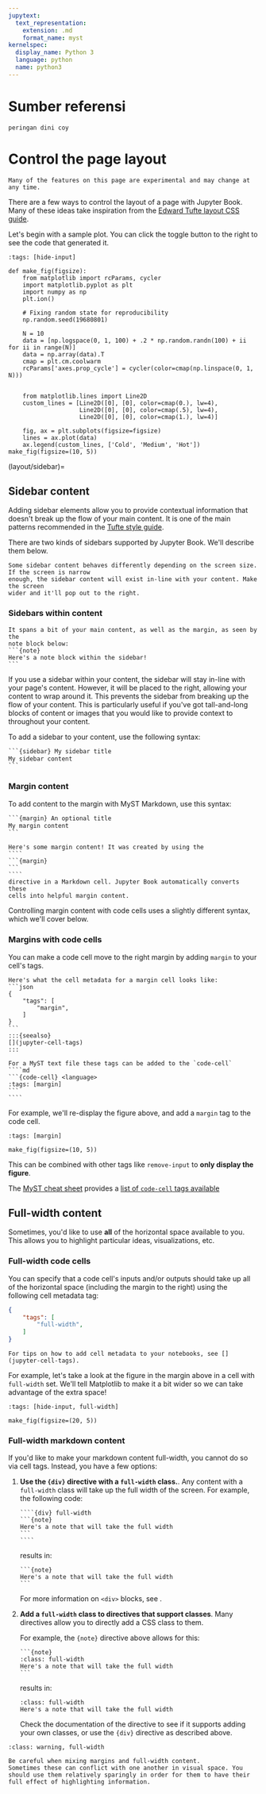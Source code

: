 ```yaml
---
jupytext:
  text_representation:
    extension: .md
    format_name: myst
kernelspec:
  display_name: Python 3
  language: python
  name: python3
---
```

# Sumber referensi

```{warning}
peringan dini coy
```

# Control the page layout

```{warning}
Many of the features on this page are experimental and may change at any time.
```

There are a few ways to control the layout of a page with Jupyter Book. Many of these
ideas take inspiration from the [Edward Tufte layout CSS guide](https://edwardtufte.github.io/tufte-css/).

Let's begin with a sample plot. You can click the toggle button to the right
to see the code that generated it.

```{code-cell} ipython3
:tags: [hide-input]

def make_fig(figsize):
    from matplotlib import rcParams, cycler
    import matplotlib.pyplot as plt
    import numpy as np
    plt.ion()

    # Fixing random state for reproducibility
    np.random.seed(19680801)

    N = 10
    data = [np.logspace(0, 1, 100) + .2 * np.random.randn(100) + ii for ii in range(N)]
    data = np.array(data).T
    cmap = plt.cm.coolwarm
    rcParams['axes.prop_cycle'] = cycler(color=cmap(np.linspace(0, 1, N)))


    from matplotlib.lines import Line2D
    custom_lines = [Line2D([0], [0], color=cmap(0.), lw=4),
                    Line2D([0], [0], color=cmap(.5), lw=4),
                    Line2D([0], [0], color=cmap(1.), lw=4)]

    fig, ax = plt.subplots(figsize=figsize)
    lines = ax.plot(data)
    ax.legend(custom_lines, ['Cold', 'Medium', 'Hot'])
make_fig(figsize=(10, 5))
```

(layout/sidebar)=
## Sidebar content

Adding sidebar elements allow you to provide contextual information that doesn't break
up the flow of your main content. It is one of the main patterns recommended in the
[Tufte style guide](https://edwardtufte.github.io/tufte-css/).

There are two kinds of sidebars supported by Jupyter Book. We'll
describe them below.

```{note}
Some sidebar content behaves differently depending on the screen size. If the screen is narrow
enough, the sidebar content will exist in-line with your content. Make the screen
wider and it'll pop out to the right.
```

### Sidebars within content


````{sidebar} Here is some sidebar content
It spans a bit of your main content, as well as the margin, as seen by the
note block below:
​```{note}
Here's a note block within the sidebar!
​```
````

If you use a sidebar within your content, the sidebar will stay in-line with your page's content. However, it will be
placed to the right, allowing your content to wrap around it. This prevents
the sidebar from breaking up the flow of your content. This is particularly
useful if you've got tall-and-long blocks of content or images that you would
like to provide context to throughout your content.

To add a sidebar to your content, use the following syntax:

````md
​```{sidebar} My sidebar title
My sidebar content
​```
````

### Margin content

To add content to the margin with MyST Markdown, use this syntax:

````md
​```{margin} An optional title
My margin content
​```
````

`````{margin} **For example**
Here's some margin content! It was created by using the
​````
​```{margin}
​```
​````
directive in a Markdown cell. Jupyter Book automatically converts these
cells into helpful margin content.
`````

Controlling margin content with code cells uses a slightly different syntax,
which we'll cover below.

### Margins with code cells

You can make a code cell move to the right margin by adding `margin` to your
cell's tags.

````{tabbed} Jupyter Notebook
Here's what the cell metadata for a margin cell looks like:
​```json
{
    "tags": [
        "margin",
    ]
}
​```
:::{seealso}
[](jupyter-cell-tags)
:::
````

`````{tabbed} MyST Text File
For a MyST text file these tags can be added to the `code-cell`
​````md
​```{code-cell} <language>
:tags: [margin]
​```
​````
`````

For example, we'll re-display the figure above, and add a `margin` tag to the code cell.

```{code-cell} ipython3
:tags: [margin]

make_fig(figsize=(10, 5))
```

This can be combined with other tags like `remove-input` to **only display the figure**.

The [MyST cheat sheet](myst_cheatsheet) provides a [list of `code-cell` tags available](myst_cheatsheet:code-cell:tags)

## Full-width content

Sometimes, you'd like to use **all** of the horizontal space available to you.
This allows you to highlight particular ideas, visualizations, etc.

### Full-width code cells

You can specify that a code cell's inputs and/or outputs should take up all of the horizontal space (including the margin to the right) using the following cell metadata tag:

```json
{
    "tags": [
        "full-width",
    ]
}
```

```{seealso}
For tips on how to add cell metadata to your notebooks, see [](jupyter-cell-tags).
```

For example, let's take a look at the figure in the margin above in a cell with `full-width` set. We'll tell Matplotlib
to make it a bit wider so we can take advantage of the extra space!

```{code-cell} ipython3
:tags: [hide-input, full-width]

make_fig(figsize=(20, 5))
```

### Full-width markdown content

If you'd like to make your markdown content full-width, you cannot do so via cell tags.
Instead, you have a few options:

1. **Use the `{div}` directive with a `full-width` class.**. Any content with a `full-width` class will take up the full width of the screen. For example, the following code:

   `````
   ​````{div} full-width
   ​```{note}
   Here's a note that will take the full width
   ​```
   ​````
   `````

   results in:

   ````{div} full-width
   ​```{note}
   Here's a note that will take the full width
   ​```
   ````

   For more information on `<div>` blocks, see [](custom-div-blocks).
2. **Add a `full-width` class to directives that support classes**. Many directives allow you to directly add a CSS class to them.

   For example, the `{note}` directive above allows for this:

   ````
   ​```{note}
   :class: full-width
   Here's a note that will take the full width
   ​```
   ````

   results in:

   ```{note}
   :class: full-width
   Here's a note that will take the full width
   ```

   Check the documentation of the directive to see if it supports adding your own classes, or use the `{div}` directive as described above.

```{admonition} **Mixing margins and full-width content**
:class: warning, full-width

Be careful when mixing margins and full-width content.
Sometimes these can conflict with one another in visual space. You should use them relatively sparingly in order for them to have their full effect of highlighting information.
```
